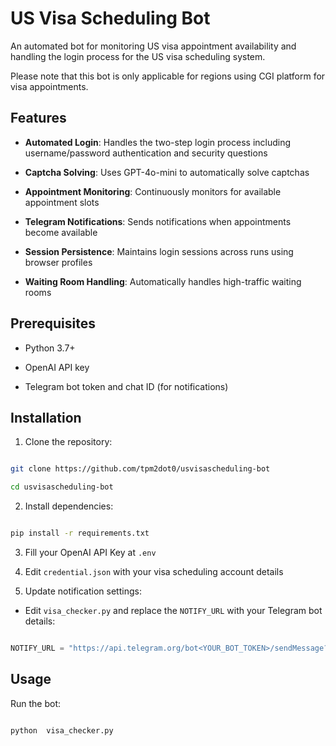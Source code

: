 #  US Visa Scheduling Bot

  
An automated bot for monitoring US visa appointment availability and handling the login process for the US visa scheduling system.

Please note that this bot is only applicable for regions using CGI platform for visa appointments.


##  Features

  

-  **Automated Login**: Handles the two-step login process including username/password authentication and security questions

-  **Captcha Solving**: Uses GPT-4o-mini to automatically solve captchas

-  **Appointment Monitoring**: Continuously monitors for available appointment slots

-  **Telegram Notifications**: Sends notifications when appointments become available

-  **Session Persistence**: Maintains login sessions across runs using browser profiles

-  **Waiting Room Handling**: Automatically handles high-traffic waiting rooms

  

##  Prerequisites

  

- Python 3.7+

- OpenAI API key

- Telegram bot token and chat ID (for notifications)

  

##  Installation

  

1. Clone the repository:

```bash

git clone https://github.com/tpm2dot0/usvisascheduling-bot

cd usvisascheduling-bot

```

  

2. Install dependencies:

```bash

pip install -r requirements.txt

```

  

3. Fill your OpenAI API Key at `.env`
  

4. Edit `credential.json` with your visa scheduling account details
  

5. Update notification settings:

- Edit `visa_checker.py` and replace the `NOTIFY_URL` with your Telegram bot details:

```python

NOTIFY_URL = "https://api.telegram.org/bot<YOUR_BOT_TOKEN>/sendMessage?chat_id=<YOUR_CHAT_ID>&text=hasSlot"

```

  

##  Usage

  

Run the bot:

```bash

python  visa_checker.py

```